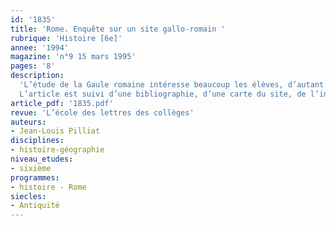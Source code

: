 ```yaml
---
id: '1835'
title: 'Rome. Enquête sur un site gallo-romain '
rubrique: 'Histoire [6e]'
annee: '1994'
magazine: 'n°9 15 mars 1995'
pages: '8'
description: 
  'L’étude de la Gaule romaine intéresse beaucoup les élèves, d’autant que les sites s’y rapportant sont nombreux dans l’Hexagone. Aussi, partant de celui de Mandeure (Doubs), l’antique Epomanduodurum, proposons-nous aux élèves de jouer aux archéologues, en analysant divers types de documents, afin de comprendre comment on « fait » l’histoire, et de découvrir la vie quotidienne en Gaule sous la paix romaine.
  L’article est suivi d’une bibliographie, d’une carte du site, de l’inventaire des différentes découvertes, d’une chronologie, de photos d’objets trouvés sur le site.'
article_pdf: '1835.pdf'
revue: 'L’école des lettres des collèges'
auteurs:
- Jean-Louis Pilliat
disciplines:
- histoire-géographie
niveau_etudes:
- sixième
programmes:
- histoire - Rome
siecles:
- Antiquité
---
```

